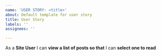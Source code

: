 ```yaml
---
name: 'USER STORY: <title>'
about: Default template for user story
title: User Story
labels: ''
assignees: ''

---
```


As a **Site User** I can **view a list of posts so that** I can **select one to read**
